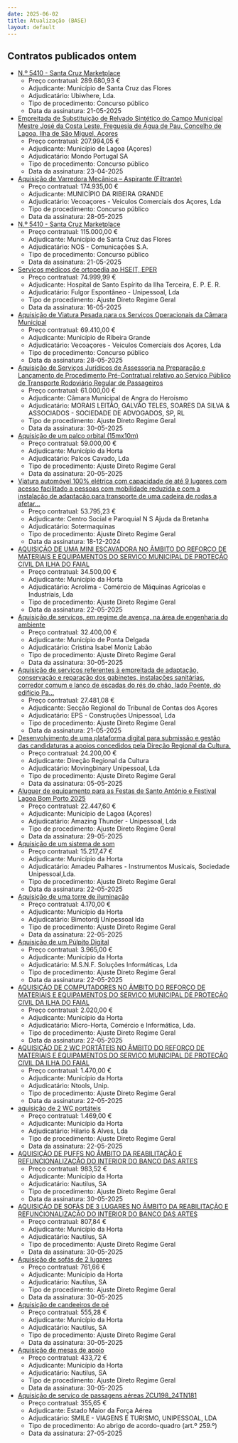 ```yaml
---
date: 2025-06-02
title: Atualização (BASE)
layout: default
---
```

## Contratos publicados ontem

* [N.º 5410 - Santa Cruz Marketplace](https://www.base.gov.pt/Base4/pt/detalhe/?type=contratos&id=11476088)
  * Preço contratual: 289.680,93 €
  * Adjudicante: Município de Santa Cruz das Flores
  * Adjudicatário: Ubiwhere, Lda.
  * Tipo de procedimento: Concurso público
  * Data da assinatura: 21-05-2025
* [Empreitada de Substituição de Relvado Sintético do Campo Municipal Mestre José da Costa Leste, Freguesia de Água de Pau, Concelho de Lagoa, Ilha de São Miguel, Açores](https://www.base.gov.pt/Base4/pt/detalhe/?type=contratos&id=11476001)
  * Preço contratual: 207.994,05 €
  * Adjudicante: Município de Lagoa (Açores)
  * Adjudicatário: Mondo Portugal SA
  * Tipo de procedimento: Concurso público
  * Data da assinatura: 23-04-2025
* [Aquisição de Varredora Mecânica – Aspirante (Filtrante)](https://www.base.gov.pt/Base4/pt/detalhe/?type=contratos&id=11477312)
  * Preço contratual: 174.935,00 €
  * Adjudicante: MUNICÍPIO DA RIBEIRA GRANDE
  * Adjudicatário: Vecoaçores - Veiculos Comerciais dos Açores, Lda
  * Tipo de procedimento: Concurso público
  * Data da assinatura: 28-05-2025
* [N.º 5410 - Santa Cruz Marketplace](https://www.base.gov.pt/Base4/pt/detalhe/?type=contratos&id=11475875)
  * Preço contratual: 115.000,00 €
  * Adjudicante: Município de Santa Cruz das Flores
  * Adjudicatário: NOS - Comunicações S.A.
  * Tipo de procedimento: Concurso público
  * Data da assinatura: 21-05-2025
* [Serviços médicos de ortopedia ao HSEIT, EPER](https://www.base.gov.pt/Base4/pt/detalhe/?type=contratos&id=11476065)
  * Preço contratual: 74.999,99 €
  * Adjudicante: Hospital de Santo Espírito da Ilha Terceira, E. P. E. R.
  * Adjudicatário: Fulgor Espontâneo - Unipessoal, Lda
  * Tipo de procedimento: Ajuste Direto Regime Geral
  * Data da assinatura: 16-05-2025
* [Aquisição de Viatura Pesada para os Serviços Operacionais da Câmara Municipal](https://www.base.gov.pt/Base4/pt/detalhe/?type=contratos&id=11477319)
  * Preço contratual: 69.410,00 €
  * Adjudicante: Município de Ribeira Grande
  * Adjudicatário: Vecoaçores - Veiculos Comerciais dos Açores, Lda
  * Tipo de procedimento: Concurso público
  * Data da assinatura: 28-05-2025
* [Aquisição de Serviços Jurídicos de Assessoria na Preparação e Lançamento de Procedimento Pré-Contratual relativo ao Serviço Público de Transporte Rodoviário Regular de Passageiros](https://www.base.gov.pt/Base4/pt/detalhe/?type=contratos&id=11476057)
  * Preço contratual: 61.000,00 €
  * Adjudicante: Câmara Municipal de Angra do Heroísmo
  * Adjudicatário: MORAIS LEITÃO, GALVÃO TELES, SOARES DA SILVA & ASSOCIADOS - SOCIEDADE DE ADVOGADOS, SP, RL
  * Tipo de procedimento: Ajuste Direto Regime Geral
  * Data da assinatura: 30-05-2025
* [Aquisição de um palco orbital (15mx10m)](https://www.base.gov.pt/Base4/pt/detalhe/?type=contratos&id=11476042)
  * Preço contratual: 59.000,00 €
  * Adjudicante: Município da Horta
  * Adjudicatário: Palcos Cavado, Lda
  * Tipo de procedimento: Ajuste Direto Regime Geral
  * Data da assinatura: 20-05-2025
* [Viatura automóvel 100% elétrica com capacidade de até 9 lugares com acesso facilitado a pessoas com mobilidade reduzida e com a instalação de adaptação para transporte de uma cadeira de rodas a afetar...](https://www.base.gov.pt/Base4/pt/detalhe/?type=contratos&id=11477192)
  * Preço contratual: 53.795,23 €
  * Adjudicante: Centro Social e Paroquial N S Ajuda da Bretanha
  * Adjudicatário: Sotermaquinas
  * Tipo de procedimento: Ajuste Direto Regime Geral
  * Data da assinatura: 18-12-2024
* [AQUISIÇÃO DE UMA MINI ESCAVADORA NO ÂMBITO DO REFORÇO DE MATERIAIS E EQUIPAMENTOS DO SERVIÇO MUNICIPAL DE PROTEÇÃO CIVIL DA ILHA DO FAIAL](https://www.base.gov.pt/Base4/pt/detalhe/?type=contratos&id=11476489)
  * Preço contratual: 34.500,00 €
  * Adjudicante: Município da Horta
  * Adjudicatário: Acrolima - Comércio de Máquinas Agricolas e Industriais, Lda
  * Tipo de procedimento: Ajuste Direto Regime Geral
  * Data da assinatura: 22-05-2025
* [Aquisição de serviços, em regime de avença, na área de engenharia do ambiente](https://www.base.gov.pt/Base4/pt/detalhe/?type=contratos&id=11477065)
  * Preço contratual: 32.400,00 €
  * Adjudicante: Município de Ponta Delgada
  * Adjudicatário: Cristina Isabel Moniz Labão 
  * Tipo de procedimento: Ajuste Direto Regime Geral
  * Data da assinatura: 30-05-2025
* [Aquisição de serviços referentes à empreitada de adaptação, conservação e reparação dos gabinetes, instalações sanitárias, corredor comum e lanço de escadas do rés do chão, lado Poente, do edifício Pa...](https://www.base.gov.pt/Base4/pt/detalhe/?type=contratos&id=11476137)
  * Preço contratual: 27.481,08 €
  * Adjudicante: Secção Regional do Tribunal de Contas dos Açores
  * Adjudicatário: EPS - Construções Unipessoal, Lda
  * Tipo de procedimento: Ajuste Direto Regime Geral
  * Data da assinatura: 21-05-2025
* [Desenvolvimento de uma plataforma digital para submissão e gestão das candidaturas a apoios concedidos pela Direção Regional da Cultura.](https://www.base.gov.pt/Base4/pt/detalhe/?type=contratos&id=11475764)
  * Preço contratual: 24.200,00 €
  * Adjudicante: Direção Regional da Cultura
  * Adjudicatário: Movingbinary Unipessoal, Lda
  * Tipo de procedimento: Ajuste Direto Regime Geral
  * Data da assinatura: 05-05-2025
* [Aluguer de equipamento para as Festas de Santo António e Festival Lagoa Bom Porto 2025](https://www.base.gov.pt/Base4/pt/detalhe/?type=contratos&id=11475645)
  * Preço contratual: 22.447,60 €
  * Adjudicante: Município de Lagoa (Açores)
  * Adjudicatário: Amazing Thunder - Unipessoal, Lda
  * Tipo de procedimento: Ajuste Direto Regime Geral
  * Data da assinatura: 29-05-2025
* [Aquisição de um sistema de som](https://www.base.gov.pt/Base4/pt/detalhe/?type=contratos&id=11475687)
  * Preço contratual: 15.217,47 €
  * Adjudicante: Município da Horta
  * Adjudicatário: Amadeu Palhares - Instrumentos Musicais, Sociedade Unipessoal,Lda.
  * Tipo de procedimento: Ajuste Direto Regime Geral
  * Data da assinatura: 22-05-2025
* [Aquisição de uma torre de iluminação](https://www.base.gov.pt/Base4/pt/detalhe/?type=contratos&id=11476092)
  * Preço contratual: 4.170,00 €
  * Adjudicante: Município da Horta
  * Adjudicatário: Bimotordj Unipessoal lda
  * Tipo de procedimento: Ajuste Direto Regime Geral
  * Data da assinatura: 22-05-2025
* [Aquisição de um Púlpito Digital](https://www.base.gov.pt/Base4/pt/detalhe/?type=contratos&id=11475848)
  * Preço contratual: 3.965,00 €
  * Adjudicante: Município da Horta
  * Adjudicatário: M.S.N.F. Soluções Informáticas, Lda
  * Tipo de procedimento: Ajuste Direto Regime Geral
  * Data da assinatura: 22-05-2025
* [AQUISIÇÃO DE COMPUTADORES NO ÂMBITO DO REFORÇO DE MATERIAIS E EQUIPAMENTOS DO SERVIÇO MUNICIPAL DE PROTEÇÃO CIVIL DA ILHA DO FAIAL](https://www.base.gov.pt/Base4/pt/detalhe/?type=contratos&id=11476098)
  * Preço contratual: 2.020,00 €
  * Adjudicante: Município da Horta
  * Adjudicatário: Micro-Horta, Comércio e Informática, Lda.
  * Tipo de procedimento: Ajuste Direto Regime Geral
  * Data da assinatura: 22-05-2025
* [AQUISIÇÃO DE 2 WC PORTÁTEIS NO ÂMBITO DO REFORÇO DE MATERIAIS E EQUIPAMENTOS DO SERVIÇO MUNICIPAL DE PROTEÇÃO CIVIL DA ILHA DO FAIAL](https://www.base.gov.pt/Base4/pt/detalhe/?type=contratos&id=11476076)
  * Preço contratual: 1.470,00 €
  * Adjudicante: Município da Horta
  * Adjudicatário: Ntools, Unip.
  * Tipo de procedimento: Ajuste Direto Regime Geral
  * Data da assinatura: 22-05-2025
* [aquisição de 2 WC portáteis](https://www.base.gov.pt/Base4/pt/detalhe/?type=contratos&id=11475575)
  * Preço contratual: 1.469,00 €
  * Adjudicante: Município da Horta
  * Adjudicatário: Hilario & Alves, Lda
  * Tipo de procedimento: Ajuste Direto Regime Geral
  * Data da assinatura: 22-05-2025
* [AQUISIÇÃO DE PUFFS NO ÂMBITO DA REABILITAÇÃO E REFUNCIONALIZAÇÃO DO INTERIOR DO BANCO DAS ARTES](https://www.base.gov.pt/Base4/pt/detalhe/?type=contratos&id=11477113)
  * Preço contratual: 983,52 €
  * Adjudicante: Município da Horta
  * Adjudicatário: Nautilus, SA
  * Tipo de procedimento: Ajuste Direto Regime Geral
  * Data da assinatura: 30-05-2025
* [AQUISIÇÃO DE SOFÁS DE 3 LUGARES NO ÂMBITO DA REABILITAÇÃO E REFUNCIONALIZAÇÃO DO INTERIOR DO BANCO DAS ARTES](https://www.base.gov.pt/Base4/pt/detalhe/?type=contratos&id=11477201)
  * Preço contratual: 807,84 €
  * Adjudicante: Município da Horta
  * Adjudicatário: Nautilus, SA
  * Tipo de procedimento: Ajuste Direto Regime Geral
  * Data da assinatura: 30-05-2025
* [Aquisição de sofás de 2 lugares](https://www.base.gov.pt/Base4/pt/detalhe/?type=contratos&id=11476874)
  * Preço contratual: 761,66 €
  * Adjudicante: Município da Horta
  * Adjudicatário: Nautilus, SA
  * Tipo de procedimento: Ajuste Direto Regime Geral
  * Data da assinatura: 30-05-2025
* [Aquisição de candeeiros de pé](https://www.base.gov.pt/Base4/pt/detalhe/?type=contratos&id=11477141)
  * Preço contratual: 555,28 €
  * Adjudicante: Município da Horta
  * Adjudicatário: Nautilus, SA
  * Tipo de procedimento: Ajuste Direto Regime Geral
  * Data da assinatura: 30-05-2025
* [Aquisição de mesas de apoio](https://www.base.gov.pt/Base4/pt/detalhe/?type=contratos&id=11477060)
  * Preço contratual: 433,72 €
  * Adjudicante: Município da Horta
  * Adjudicatário: Nautilus, SA
  * Tipo de procedimento: Ajuste Direto Regime Geral
  * Data da assinatura: 30-05-2025
* [Aquisição de serviço de passagens aéreas ZCU198_24TN181](https://www.base.gov.pt/Base4/pt/detalhe/?type=contratos&id=11475256)
  * Preço contratual: 355,65 €
  * Adjudicante: Estado Maior da Força Aérea
  * Adjudicatário: SMILE - VIAGENS E TURISMO, UNIPESSOAL, LDA
  * Tipo de procedimento: Ao abrigo de acordo-quadro (art.º 259.º)
  * Data da assinatura: 27-05-2025

